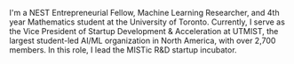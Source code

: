 I'm a NEST Entrepreneurial Fellow, Machine Learning Researcher, and 4th year Mathematics student at the University of Toronto. Currently, I serve as the Vice President of Startup Development & Acceleration at UTMIST, the largest student-led AI/ML organization in North America, with over 2,700 members. In this role, I lead the MISTic R&D startup incubator.
